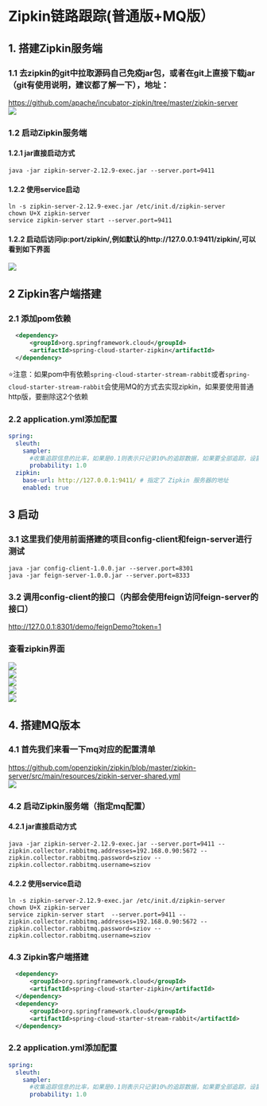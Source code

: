 # Zipkin链路跟踪(普通版+MQ版） 
## 1. 搭建Zipkin服务端
### 1.1 去zipkin的git中拉取源码自己免疫jar包，或者在git上直接下载jar（git有使用说明，建议都了解一下），地址：  
https://github.com/apache/incubator-zipkin/tree/master/zipkin-server  
![](https://github.com/lk6678979/image/blob/master/spring-cloud/zipkin-git.jpg)  
### 1.2 启动Zipkin服务端
#### 1.2.1 jar直接启动方式
```shell
java -jar zipkin-server-2.12.9-exec.jar --server.port=9411
```
#### 1.2.2 使用service启动
```shell
ln -s zipkin-server-2.12.9-exec.jar /etc/init.d/zipkin-server
chown U+X zipkin-server
service zipkin-server start --server.port=9411
```
#### 1.2.2 启动后访问ip:port/zipkin/,例如默认的http://127.0.0.1:9411/zipkin/,可以看到如下界面
![](https://github.com/lk6678979/image/blob/master/spring-cloud/zipkin-home-1.jpg)  
## 2 Zipkin客户端搭建
### 2.1 添加pom依赖
```xml
  <dependency>
      <groupId>org.springframework.cloud</groupId>
      <artifactId>spring-cloud-starter-zipkin</artifactId>
  </dependency>
```
⭐注意：如果pom中有依赖`spring-cloud-starter-stream-rabbit`或者`spring-cloud-starter-stream-rabbit`会使用MQ的方式去实现zipkin，如果要使用普通http版，要删除这2个依赖
### 2.2 application.yml添加配置
```yml
spring:
  sleuth:
    sampler:
      #收集追踪信息的比率，如果是0.1则表示只记录10%的追踪数据，如果要全部追踪，设置为1（实际场景不推荐，因为会造成不小的性能消耗）
      probability: 1.0
  zipkin:
    base-url: http://127.0.0.1:9411/ # 指定了 Zipkin 服务器的地址
    enabled: true
```
## 3 启动
### 3.1 这里我们使用前面搭建的项目config-client和feign-server进行测试
```shell
java -jar config-client-1.0.0.jar --server.port=8301
java -jar feign-server-1.0.0.jar --server.port=8333
```
### 3.2 调用config-client的接口（内部会使用feign访问feign-server的接口）
http://127.0.0.1:8301/demo/feignDemo?token=1  
### 查看zipkin界面
![](https://github.com/lk6678979/image/blob/master/spring-cloud/zipkin-home.jpg)  
![](https://github.com/lk6678979/image/blob/master/spring-cloud/zipkin-detail.jpg)  
![](https://github.com/lk6678979/image/blob/master/spring-cloud/zipkin-detail-info.jpg)  
![](https://github.com/lk6678979/image/blob/master/spring-cloud/zipkin-dependency.jpg)  
![](https://github.com/lk6678979/image/blob/master/spring-cloud/zipkin-dependency-detail.jpg)  

## 4. 搭建MQ版本
### 4.1 首先我们来看一下mq对应的配置清单
https://github.com/openzipkin/zipkin/blob/master/zipkin-server/src/main/resources/zipkin-server-shared.yml  
![](https://github.com/lk6678979/image/blob/master/spring-cloud/zipkin-yml.jpg)  
### 4.2 启动Zipkin服务端（指定mq配置）
#### 4.2.1 jar直接启动方式
```shell
java -jar zipkin-server-2.12.9-exec.jar --server.port=9411 --zipkin.collector.rabbitmq.addresses=192.168.0.90:5672 --zipkin.collector.rabbitmq.password=sziov --zipkin.collector.rabbitmq.username=sziov
```
#### 4.2.2 使用service启动
```shell
ln -s zipkin-server-2.12.9-exec.jar /etc/init.d/zipkin-server
chown U+X zipkin-server
service zipkin-server start  --server.port=9411 --zipkin.collector.rabbitmq.addresses=192.168.0.90:5672 --zipkin.collector.rabbitmq.password=sziov --zipkin.collector.rabbitmq.username=sziov
```
### 4.3 Zipkin客户端搭建
```xml
  <dependency>
      <groupId>org.springframework.cloud</groupId>
      <artifactId>spring-cloud-starter-zipkin</artifactId>
  </dependency>
  <dependency>
      <groupId>org.springframework.cloud</groupId>
      <artifactId>spring-cloud-starter-stream-rabbit</artifactId>
  </dependency>
```
### 2.2 application.yml添加配置
```yml
spring:
  sleuth:
    sampler:
      #收集追踪信息的比率，如果是0.1则表示只记录10%的追踪数据，如果要全部追踪，设置为1（实际场景不推荐，因为会造成不小的性能消耗）
      probability: 1.0
```
	
